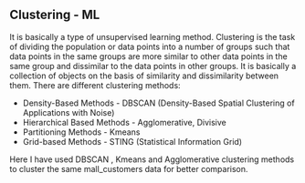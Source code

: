 ## Clustering - ML

It is basically a type of unsupervised learning method. Clustering is the task of dividing the population or data points into a number of groups such that data points in the same groups are more similar to other data points in the same group and dissimilar to the data points in other groups. It is basically a collection of objects on the basis of similarity and dissimilarity between them. There are different clustering methods:

  - Density-Based Methods - DBSCAN (Density-Based Spatial Clustering of Applications with Noise)
  - Hierarchical Based Methods - Agglomerative, Divisive 
  - Partitioning Methods - Kmeans
  - Grid-based Methods - STING (Statistical Information Grid)

Here I have used DBSCAN , Kmeans and Agglomerative clustering methods to cluster the same mall_customers data for better comparison.
